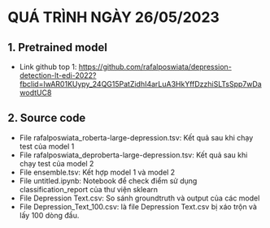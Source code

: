 # QUÁ TRÌNH NGÀY 26/05/2023

## 1. Pretrained model
- Link github top 1: https://github.com/rafalposwiata/depression-detection-lt-edi-2022?fbclid=IwAR01KUypy_24QG15PatZidhI4arLuA3HkYffDzzhiSLTsSpp7wDawodtUC8 

## 2. Source code
- File rafalposwiata_roberta-large-depression.tsv: Kết quả sau khi chạy test của model 1
- File rafalposwiata_deproberta-large-depression.tsv: Kết quả sau khi chạy test của model 2
- File ensemble.tsv: Kết hợp model 1 và model 2
- File untitled.ipynb: Notebook để check điểm sử dụng classification_report của thư viện sklearn
- File Depression Text.csv: So sánh groundtruth và output của các model
- File Depression_Text_100.csv: là file Depression Text.csv bị xáo trộn và lấy 100 dòng đầu.